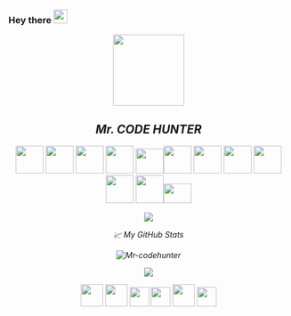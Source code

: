 ### Hey there <img src="https://media.giphy.com/media/hvRJCLFzcasrR4ia7z/giphy.gif" width="25px">

<i><div align="center">
    <img src="https://www.dunedinnz.com/__data/assets/image/0004/737068/code-logo.jpg" height="128">
    <h2>Mr. CODE HUNTER</h2>
    <p align="center">
<p align="center">
<img src="https://art.pixilart.com/0d92ea76c0f540a.gif" width="50"> 
<img src="https://media3.giphy.com/media/ln7z2eWriiQAllfVcn/200w.webp" width="50">
<img src="https://media.giphy.com/media/PhTSmzCqkliqIJ9ZtZ/giphy.gif" width="50">
<img src="https://i.giphy.com/media/LMt9638dO8dftAjtco/200.webp" width="50">
<img src="https://media3.giphy.com/media/JqDcpPX8vWahUny0pE/giphy.webp" height="45" width="50"><img src="https://media.giphy.com/media/SU2ic3wTfuC6JhD1lA/giphy.gif" width="50"> <img src="https://user-images.githubusercontent.com/54521023/102451032-ba7fb580-405d-11eb-9915-e5769f3f1f68.png" width="50"> <img src="https://i.giphy.com/media/eNAsjO55tPbgaor7ma/200w.webp" width="50"> <img src="https://media3.giphy.com/media/U6M4L81SA1rVdfr8ZK/giphy.webp" width="50"> <img src="https://i.giphy.com/media/IdyAQJVN2kVPNUrojM/200.webp" width="50"> <img src="https://media3.giphy.com/media/VHeyXhvIqgRhAG2V1w/giphy.webp" width="50"><img src="https://media3.giphy.com/media/kH1DBkPNyZPOk0BxrM/giphy.webp" height="35" width="50">
</p>


<p align="center">
<a href="https://github.com/Mr-codehunter">
  <img align="center" src="https://github-readme-stats.vercel.app/api?username=Mr-codehunter&hide_border=true"/>
</a>
 </p>
<summary>📈 My GitHub Stats</summary>

<p align="center"> <img src="https://github-readme-stats.vercel.app/api?username=Mr-codehunter&show_icons=true&theme=gotham" alt="Mr-codehunter" />


 <p align="center">
<a href="https://github.com/Mr-codehunter">
  <img align="center" src="https://github-readme-stats.vercel.app/api/top-langs/?username=Mr-codehunter&hide_border=true&langs_count=10&layout=compact" />
</a>
</p>


<p align="center">
<a href="https://www.linkedin.com/in/deepak-kumar-b3abab1a0/"><img src="https://media.giphy.com/media/db32HzmDbjp8xWEcO0/giphy.gif" width="40"></a>
<a href="mailto:deepak9988570526@gmail.com"><img src="https://media.giphy.com/media/KyHsvh3wJFLUXwlxuR/giphy.gif" width="40"></a>
<a href="https://www.instagram.com/deepak_0911/"><img src="https://media.giphy.com/media/QWpK88H1g9PtmtQly1/giphy.gif" width="35"></a>
<a href="https://www.twitter.com/its_deepak0911/"><img src="https://media.giphy.com/media/H508mck9ufO9q6z76O/giphy.gif" width="35"></a>
<a  href="https://wa.me/8847547031?text=Hi%20Codehunter"><img src="https://media.giphy.com/media/jU9PVpqUvR0aNc3nvX/giphy.gif" width="40"></a>
<a href="https://github.com/Mr-codehunter"><img src="https://media3.giphy.com/media/KzJkzjggfGN5Py6nkT/giphy.webp" width="35"></a>
</p>
